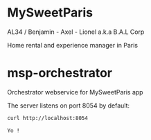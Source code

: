 # MySweetParis
AL34 / Benjamin - Axel - Lionel a.k.a B.A.L Corp

Home rental and experience manager in Paris

# msp-orchestrator
Orchestrator webservice for MySweetParis app


The server listens on port 8054 by default:
```sh
curl http://localhost:8054
```
```
Yo !
```
